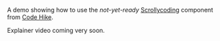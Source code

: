 A demo showing how to use the _not-yet-ready_ [Scrollycoding](https://www.npmjs.com/package/@code-hike/scrollycoding) component from [Code Hike](https://codehike.org).

Explainer video coming very soon.
